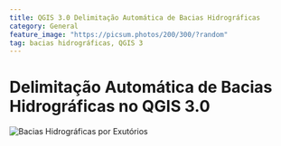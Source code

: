 ```yaml
---
title: QGIS 3.0 Delimitação Automática de Bacias Hidrográficas
category: General
feature_image: "https://picsum.photos/200/300/?random"
tag: bacias hidrográficas, QGIS 3
---
```

# Delimitação Automática de Bacias Hidrográficas no QGIS 3.0
![Bacias Hidrográficas por Exutórios](https://github.com/geosaber/r4geo/blob/gh-pages/img/ALOS_basin_outlet.png)

